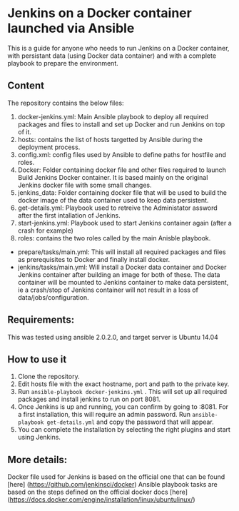 Jenkins on a Docker container launched via Ansible
===========

This is a guide for anyone who needs to run Jenkins on a Docker container, with persistant data (using Docker data container) and with a complete playbook to prepare the environment.

## Content
The repository contains the below files:   
1. docker-jenkins.yml: Main Ansible playbook to deploy all required packages and files to install and set up Docker and run Jenkins on top of it.   
2. hosts: contains the list of hosts targetted by Ansible during the deployment process.   
3. config.xml: config files used by Ansible to define paths for hostfile and roles.  
4. Docker: Folder containing docker file and other files required to launch Build Jenkins Docker container. It is based mainly on the original Jenkins docker file with some small changes.  
5. jenkins_data: Folder containing docker file that will be used to build the docker image of the data container used to keep data persistent.  
6. get-details.yml: Playbook used to retreive the Administator assword after the first intallation of Jenkins.  
7. start-jenkins.yml: Playbook used to start Jenkins container again (after a crash for example)  
8. roles: contains the two roles called by the main Anisble playbook.
 * prepare/tasks/main.yml: This will install all required packages and files as prerequisites to Docker and finally install docker.  
 * jenkins/tasks/main.yml: Will install a Docker data container and Docker Jenkins container after building an image for both of these. The data container will be mounted to Jenkins container to make data persistent, ie a crash/stop of Jenkins container will not result in a loss of data/jobs/configuration.    

## Requirements:
This was tested using ansible 2.0.2.0, and target server is Ubuntu 14.04

## How to use it
1. Clone the repository.
2. Edit hosts file with the exact hostname, port and path to the private key.
3. Run `ansible-playbook docker-jenkins.yml` . This will set up all required packages and install jenkins to run on port 8081.
4. Once Jenkins is up and running, you can confirm by going to <hostname>:8081. For a first installation, this will require an admin password. Run `ansible-playbook get-details.yml` and copy the password that will appear.
5. You can complete the installation by selecting the right plugins and start using Jenkins.

## More details:
Docker file used for Jenkins is based on the official one that can be found [here] (https://github.com/jenkinsci/docker)
Ansible playbook tasks are based on the steps defined on the official docker docs [here] (https://docs.docker.com/engine/installation/linux/ubuntulinux/)
